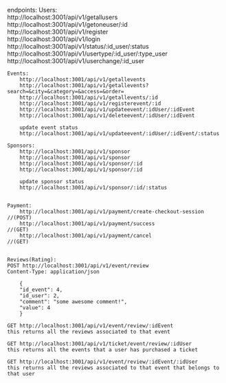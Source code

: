 endpoints:
    Users:  
        http://localhost:3001/api/v1/getallusers  
        http://localhost:3001/api/v1/getoneuser/:id  
        http://localhost:3001/api/v1/register  
        http://localhost:3001/api/v1/login  
        http://localhost:3001/api/v1/status/:id_user/:status
        http://localhost:3001/api/v1/usertype/:id_user/:type_user
        http://localhost:3001/api/v1/userchange/:id_user



    Events:
        http://localhost:3001/api/v1/getallevents
        http://localhost:3001/api/v1/getallevents?search=&city=&category=&access=&order=
        http://localhost:3001/api/v1/getallevents/:id
        http://localhost:3001/api/v1/registerevent/:id
        http://localhost:3001/api/v1/updateevent/:idUser/:idEvent
        http://localhost:3001/api/v1/deleteevent/:idUser/:idEvent

        update event status
        http://localhost:3001/api/v1/updateevent/:idUser/:idEvent/:status

    Sponsors:
        http://localhost:3001/api/v1/sponsor
        http://localhost:3001/api/v1/sponsor
        http://localhost:3001/api/v1/sponsor/:id
        http://localhost:3001/api/v1/sponsor/:id

        update sponsor status
        http://localhost:3001/api/v1/sponsor/:id/:status


    Payment:
        http://localhost:3001/api/v1/payment/create-checkout-session            //(POST)
        http://localhost:3001/api/v1/payment/success                            //(GET)
        http://localhost:3001/api/v1/payment/cancel                             //(GET)
    

    Reviews(Rating):
    POST http://localhost:3001/api/v1/event/review
    Content-Type: application/json

        {
        "id_event": 4,
        "id_user": 2,
        "comment": "some awesome comment!",
        "value": 4
        }

    GET http://localhost:3001/api/v1/event/review/:idEvent
    this returns all the reviews associated to that event

    GET http://localhost:3001/api/v1/ticket/event/review/:idUser
    this returns all the events that a user has purchased a ticket

    GET http://localhost:3001/api/v1/event/review/:idEvent/:idUser
    this returns all the reviews associated to that event that belongs to that user
